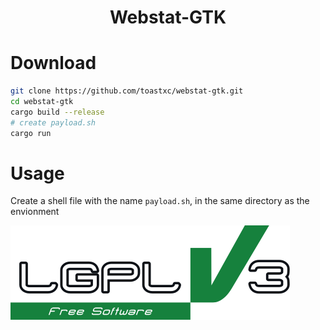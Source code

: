 <h1 align="center">
  Webstat-GTK
  </h1>
  
# Download
```bash
git clone https://github.com/toastxc/webstat-gtk.git
cd webstat-gtk
cargo build --release
# create payload.sh
cargo run
```
# Usage
Create a shell file with the name `payload.sh`, in the same directory as the envionment



![LGPLv3 Badge](/README_RESOURCES/LGPLv3%20Logo.svg)
